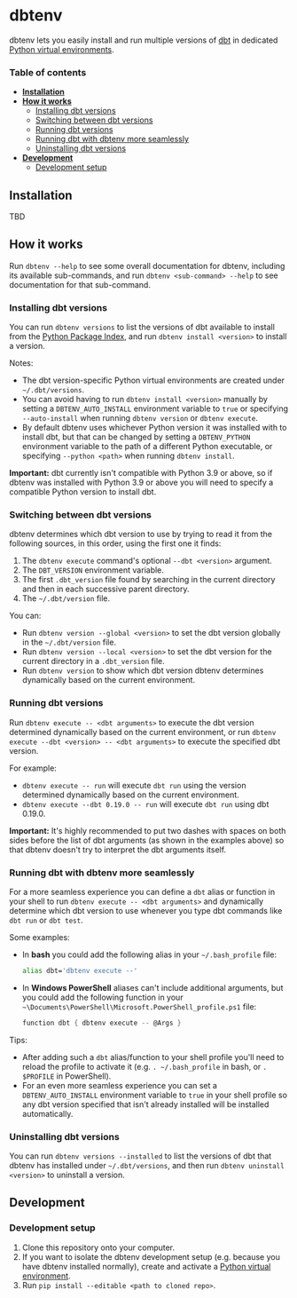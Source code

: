 # dbtenv

dbtenv lets you easily install and run multiple versions of [dbt](https://docs.getdbt.com/docs/introduction) in dedicated [Python virtual environments](https://docs.python.org/3/library/venv.html).

### Table of contents
- **[Installation](#installation)**
- **[How it works](#how-it-works)**
  - [Installing dbt versions](#installing-dbt-versions)
  - [Switching between dbt versions](#switching-between-dbt-versions)
  - [Running dbt versions](#running-dbt-versions)
  - [Running dbt with dbtenv more seamlessly](#running-dbt-with-dbtenv-more-seamlessly)
  - [Uninstalling dbt versions](#uninstalling-dbt-versions)
- **[Development](#development)**
  - [Development setup](#development-setup)


## Installation
TBD


## How it works

Run `dbtenv --help` to see some overall documentation for dbtenv, including its available sub-commands, and run `dbtenv <sub-command> --help` to see documentation for that sub-command.

### Installing dbt versions
You can run `dbtenv versions` to list the versions of dbt available to install from the [Python Package Index](https://pypi.org/project/dbt/#history), and run `dbtenv install <version>` to install a version.

Notes:
- The dbt version-specific Python virtual environments are created under `~/.dbt/versions`.
- You can avoid having to run `dbtenv install <version>` manually by setting a `DBTENV_AUTO_INSTALL` environment variable to `true` or specifying `--auto-install` when running `dbtenv version` or `dbtenv execute`.
- By default dbtenv uses whichever Python version it was installed with to install dbt, but that can be changed by setting a `DBTENV_PYTHON` environment variable to the path of a different Python executable, or specifying `--python <path>` when running `dbtenv install`.

**Important:**  dbt currently isn't compatible with Python 3.9 or above, so if dbtenv was installed with Python 3.9 or above you will need to specify a compatible Python version to install dbt.

### Switching between dbt versions
dbtenv determines which dbt version to use by trying to read it from the following sources, in this order, using the first one it finds:

1. The `dbtenv execute` command's optional `--dbt <version>` argument.
2. The `DBT_VERSION` environment variable.
3. The first `.dbt_version` file found by searching in the current directory and then in each successive parent directory.
4. The `~/.dbt/version` file.

You can:
- Run `dbtenv version --global <version>` to set the dbt version globally in the `~/.dbt/version` file.
- Run `dbtenv version --local <version>` to set the dbt version for the current directory in a `.dbt_version` file.
- Run `dbtenv version` to show which dbt version dbtenv determines dynamically based on the current environment.

### Running dbt versions
Run `dbtenv execute -- <dbt arguments>` to execute the dbt version determined dynamically based on the current environment, or run `dbtenv execute --dbt <version> -- <dbt arguments>` to execute the specified dbt version.

For example:
- `dbtenv execute -- run` will execute `dbt run` using the version determined dynamically based on the current environment.
- `dbtenv execute --dbt 0.19.0 -- run` will execute `dbt run` using dbt 0.19.0.

**Important:**  It's highly recommended to put two dashes with spaces on both sides before the list of dbt arguments (as shown in the examples above) so that dbtenv doesn't try to interpret the dbt arguments itself.

### Running dbt with dbtenv more seamlessly
For a more seamless experience you can define a `dbt` alias or function in your shell to run `dbtenv execute -- <dbt arguments>` and dynamically determine which dbt version to use whenever you type dbt commands like `dbt run` or `dbt test`.

Some examples:
- In **bash** you could add the following alias in your `~/.bash_profile` file:
  ```bash
  alias dbt='dbtenv execute --'
  ```
- In **Windows PowerShell** aliases can't include additional arguments, but you could add the following function in your `~\Documents\PowerShell\Microsoft.PowerShell_profile.ps1` file:
  ```PowerShell
  function dbt { dbtenv execute -- @Args }
  ```

Tips:
- After adding such a `dbt` alias/function to your shell profile you'll need to reload the profile to activate it (e.g. `. ~/.bash_profile` in bash, or `. $PROFILE` in PowerShell).
- For an even more seamless experience you can set a `DBTENV_AUTO_INSTALL` environment variable to `true` in your shell profile so any dbt version specified that isn't already installed will be installed automatically.

### Uninstalling dbt versions
You can run `dbtenv versions --installed` to list the versions of dbt that dbtenv has installed under `~/.dbt/versions`, and then run `dbtenv uninstall <version>` to uninstall a version.


## Development

### Development setup
1. Clone this repository onto your computer.
2. If you want to isolate the dbtenv development setup (e.g. because you have dbtenv installed normally), create and activate a [Python virtual environment](https://docs.python.org/3/library/venv.html).
3. Run `pip install --editable <path to cloned repo>`.
